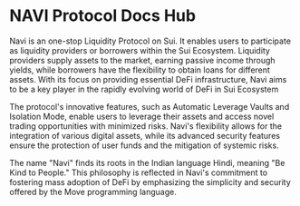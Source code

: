 # NAVI Protocol Docs Hub

Navi is an one-stop Liquidity Protocol on Sui. It enables users to participate as liquidity providers or borrowers within the Sui Ecosystem. Liquidity providers supply assets to the market, earning passive income through yields, while borrowers have the flexibility to obtain loans for different assets. With its focus on providing essential DeFi infrastructure, Navi aims to be a key player in the rapidly evolving world of DeFi in Sui Ecosystem

The protocol's innovative features, such as Automatic Leverage Vaults and Isolation Mode, enable users to leverage their assets and access novel trading opportunities with minimized risks. Navi's flexibility allows for the integration of various digital assets, while its advanced security features ensure the protection of user funds and the mitigation of systemic risks.

The name "Navi" finds its roots in the Indian language Hindi, meaning "Be Kind to People." This philosophy is reflected in Navi's commitment to fostering mass adoption of DeFi by emphasizing the simplicity and security offered by the Move programming language.
